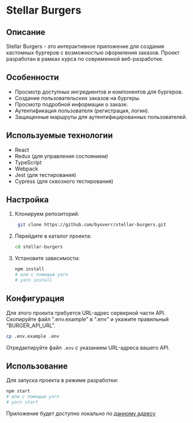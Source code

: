 # Stellar Burgers

## Описание

Stellar Burgers - это интерактивное приложение для создания кастомных бургеров с возможностью оформления заказов. Проект разработан в рамках курса по современной веб-разработке.

## Особенности

* Просмотр доступных ингредиентов и компонентов для бургеров.
* Создание пользовательских заказов на бургеры.
* Просмотр подробной информации о заказе.
* Аутентификация пользователя (регистрация, логин).
* Защищенные маршруты для аутентифицированных пользователей.

## Используемые технологии

* React
* Redux (для управления состоянием)
* TypeScript
* Webpack
* Jest (для тестирования)
* Cypress (для сквозного тестирования)

## Настройка

1. Клонируем репозиторий:

   ```bash
    git clone https://github.com/byoverr/stellar-burgers.git
    ```
2. Перейдите в каталог проекта:

   ```bash
   cd stellar-burgers
    ```
3. Установите зависимости:

   ```bash
   npm install
   # или с помощью yarn
   # yarn install
    ```

## Конфигурация

Для этого проекта требуется URL-адрес серверной части API. Скопируйте файл ".env.example" в ".env" и укажите правильный "BURGER_API_URL".

```bash
cp .env.example .env
```

Отредактируйте файл `.env` с указанием URL-адреса вашего API.

## Использование

Для запуска проекта в режиме разработки:

```bash 
npm start
# или с помощью yarn
# yarn start
```

Приложение будет доступно локально по [данному адресу](http://localhost:4000)
